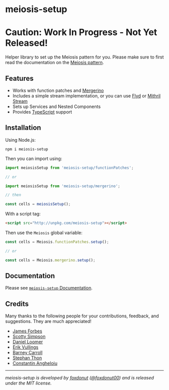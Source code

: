 # meiosis-setup

# Caution: Work In Progress - Not Yet Released!

Helper library to set up the Meiosis pattern for you. Please make sure to first read the
documentation on the [Meiosis pattern](https://meiosis.js.org/docs/toc.html).

## Features

- Works with function patches and [Mergerino](#setup-with-mergerino)
- Includes a simple stream implementation, or you can use [Flyd](https://github.com/paldepind/flyd)
or [Mithril Stream](https://mithril.js.org/stream.html)
- Sets up Services and Nested Components
- Provides [TypeScript](https://www.typescriptlang.org/) support

## Installation

Using Node.js:

```
npm i meiosis-setup
```

Then you can import using:

```js
import meiosisSetup from 'meiosis-setup/functionPatches';

// or

import meiosisSetup from 'meiosis-setup/mergerino';

// then

const cells = meiosisSetup();
```

With a script tag:

```html
<script src="http://unpkg.com/meiosis-setup"></script>
```

Then use the `Meiosis` global variable:

```js
const cells = Meiosis.functionPatches.setup();

// or

const cells = Meiosis.mergerino.setup();
```

## Documentation

Please see [`meiosis-setup` Documentation](https://meiosis.js.org/docs/setup-toc.html).

## Credits

Many thanks to the following people for your contributions, feedback, and suggestions. They are much
appreciated!

- [James Forbes](https://james-forbes.com)
- [Scotty Simpson](https://github.com/CreaturesInUnitards)
- [Daniel Loomer](https://github.com/fuzetsu)
- [Erik Vullings](https://github.com/erikvullings)
- [Barney Carroll](https://github.com/barneycarroll)
- [Stephan Thon](https://github.com/smuemd)
- [Constantin Angheloiu](https://github.com/cmnstmntmn)

----

_meiosis-setup is developed by [foxdonut](https://github.com/foxdonut)
([@foxdonut00](http://twitter.com/foxdonut00)) and is released under the MIT license._
